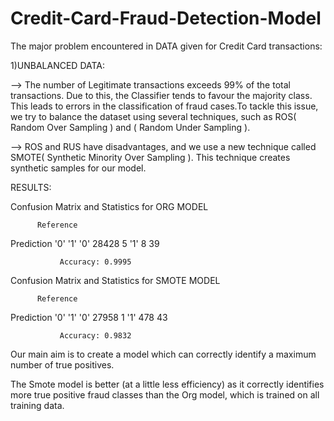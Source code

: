 # Credit-Card-Fraud-Detection-Model

The major problem encountered in DATA given for Credit Card transactions:

1)UNBALANCED DATA:

-->
The number of Legitimate transactions exceeds 99% of the total transactions. Due to this, the Classifier tends to
favour the majority class. This leads to errors in the classification of fraud cases.To tackle this issue, we try
to balance the dataset using several techniques, such as ROS( Random Over Sampling ) and ( Random Under Sampling ).

-->
ROS and RUS have disadvantages, and we use a new technique called SMOTE( Synthetic Minority Over Sampling ).
This technique creates synthetic samples for our model.

RESULTS:

Confusion Matrix and Statistics for ORG MODEL

          Reference
Prediction   '0'   '1'
       '0' 28428     5
       '1'     8    39
                                          
               Accuracy: 0.9995          
         
Confusion Matrix and Statistics for SMOTE MODEL
                                          
          Reference
Prediction   '0'   '1'
       '0' 27958     1
       '1'   478    43
                                          
               Accuracy: 0.9832  

Our main aim is to create a model which can correctly identify a maximum number of true positives.

The Smote model is better (at a little less efficiency) as it correctly identifies more true positive fraud classes than the Org model, which is trained on all training data.       
 
